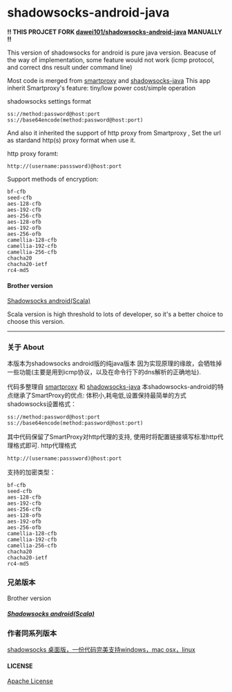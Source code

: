 # shadowsocks-android-java

**!! THIS PROJCET FORK [dawei101/shadowsocks-android-java](https://github.com/dawei101/shadowsocks-android-java) MANUALLY !!**


This version of shadowsocks for android is pure java version.
Beacuse of the way of implementation, some feature would not work (icmp protocol, and correct dns result under command line)

Most code is merged from [smartproxy](https://github.com/hedaode/SmartProxy) and [shadowsocks-java](https://github.com/blakey22/shadowsocks-java)
This app inherit Smartproxy's feature: tiny/low power cost/simple operation


shadowsocks settings format

```
ss://method:password@host:port
ss://base64encode(method:password@host:port)
```

And also it inherited the support of http proxy from Smartproxy , Set the url as stardand http(s) proxy format when use it. 

http proxy foramt:

```
http://(username:passsword)@host:port
```
Support methods of encryption:

```
bf-cfb
seed-cfb
aes-128-cfb
aes-192-cfb
aes-256-cfb
aes-128-ofb
aes-192-ofb
aes-256-ofb
camellia-128-cfb
camellia-192-cfb
camellia-256-cfb
chacha20
chacha20-ietf
rc4-md5
```

#### Brother version

[Shadowsocks android(Scala)](https://github.com/shadowsocks/shadowsocks-android)

Scala version is high threshold to lots of developer, so it's a better choice to choose this version.

-----------

### 关于 About

本版本为shadowsocks android版的纯java版本
因为实现原理的缘故，会牺牲掉一些功能(主要是用到icmp协议，以及在命令行下的dns解析的正确地址).

代码多整理自 [smartproxy](https://github.com/hedaode/SmartProxy) 和 [shadowsocks-java](https://github.com/blakey22/shadowsocks-java)
本shadowsocks-android的特点继承了SmartProxy的优点: 体积小,耗电低,设置保持最简单的方式
shadowsocks设置格式：
```
ss://method:password@host:port
ss://base64encode(method:password@host:port)
```

其中代码保留了SmartProxy对http代理的支持, 使用时将配置链接填写标准http代理格式即可.
http代理格式

```
http://(username:passsword)@host:port
```
支持的加密类型：

```
bf-cfb
seed-cfb
aes-128-cfb
aes-192-cfb
aes-256-cfb
aes-128-ofb
aes-192-ofb
aes-256-ofb
camellia-128-cfb
camellia-192-cfb
camellia-256-cfb
chacha20
chacha20-ietf
rc4-md5
```

### 兄弟版本 
Brother version

##### [Shadowsocks android(Scala)](https://github.com/shadowsocks/shadowsocks-android)

### 作者同系列版本 
[shadowsocks 桌面版，一份代码完美支持windows，mac osx，linux](https://github.com/dawei101/tongsheClient.shadowsocks-go)


#### LICENSE

[Apache License](./LICENSE)



